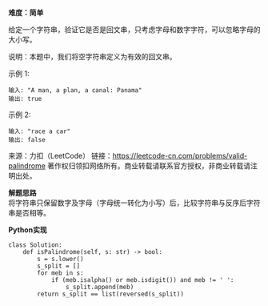 **难度：简单**  

给定一个字符串，验证它是否是回文串，只考虑字母和数字字符，可以忽略字母的大小写。

说明：本题中，我们将空字符串定义为有效的回文串。

示例 1:
```
输入: "A man, a plan, a canal: Panama"
输出: true
```
示例 2:
```
输入: "race a car"
输出: false
```
来源：力扣（LeetCode）
链接：https://leetcode-cn.com/problems/valid-palindrome
著作权归领扣网络所有。商业转载请联系官方授权，非商业转载请注明出处。  

**解题思路**  
将字符串只保留数字及字母（字母统一转化为小写）后，比较字符串与反序后字符串是否相等。  

**Python实现**  
```
class Solution:
    def isPalindrome(self, s: str) -> bool:
        s = s.lower()
        s_split = []
        for meb in s:
            if (meb.isalpha() or meb.isdigit()) and meb != ' ':
                s_split.append(meb)
        return s_split == list(reversed(s_split))
```